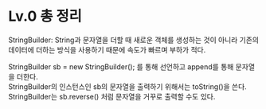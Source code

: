 # Lv.0 총 정리

StringBuilder: String과 문자열을 더할 때 새로운 객체를 생성하는 것이 아니라 기존의 데이터에
               더하는 방식을 사용하기 때문에 속도가 빠르며 부하가 적다.

StringBuilder sb = new StringBuilder(); 를 통해 선언하고 append를 통해 문자열을 더한다. </br>
StringBuilder의 인스턴스인 sb의 문자열을 출력하기 위해서는 toString()을 쓴다. </br>
StringBuilder는 sb.reverse() 처럼 문자열을 거꾸로 출력할 수도 있다. </br>
